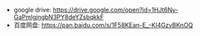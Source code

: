 * google drive: https://drive.google.com/open?id=1HJt6Ny-GaPmlgjngbN3PY8deYZsbqkkF
* 百度网盘: https://pan.baidu.com/s/1F58KEan-E_-KI4GzvBKnOQ